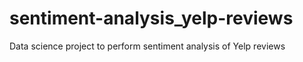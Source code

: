 # sentiment-analysis_yelp-reviews
Data science project to perform sentiment analysis of Yelp reviews
